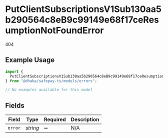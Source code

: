 # PutClientSubscriptionsV1Sub130aa5b290564c8eB9c99149e68f17ceResumptionNotFoundError

404

## Example Usage

```typescript
import {
  PutClientSubscriptionsV1Sub130aa5b290564c8eB9c99149e68f17ceResumptionNotFoundError,
} from "@dhaba/safepay-ts/models/errors";

// No examples available for this model
```

## Fields

| Field              | Type               | Required           | Description        |
| ------------------ | ------------------ | ------------------ | ------------------ |
| `error`            | *string*           | :heavy_minus_sign: | N/A                |